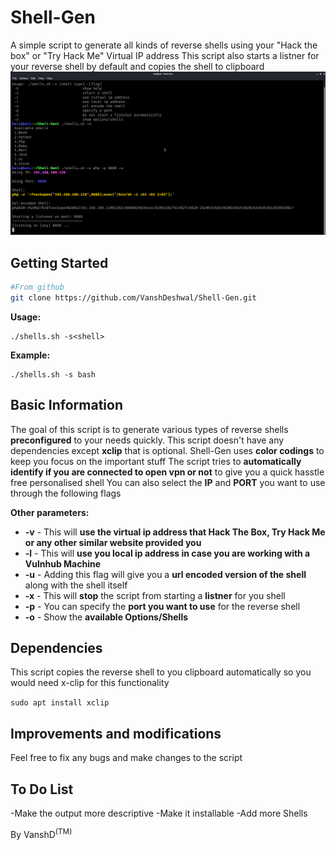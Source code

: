 # Shell-Gen
<a>A simple script to generate all kinds of reverse shells using your "Hack the box" or "Try Hack Me" Virtual IP address</a>
<a>This script also starts a listner for your reverse shell by default and copies the shell to clipboard</a>
![](https://github.com/VanshDeshwal/Shell-Gen/blob/main/Images/final.png)

## Getting Started

```bash
#From github
git clone https://github.com/VanshDeshwal/Shell-Gen.git
```
**Usage:**
 ```
 ./shells.sh -s<shell>
 ```
**Example:**

```
./shells.sh -s bash
```

## Basic Information
The goal of this script is to generate various types of reverse shells **preconfigured** to your needs quickly.
This script doesn't have any dependencies except **xclip** that is optional.
Shell-Gen uses **color codings** to keep you focus on the important stuff
The script tries to **automatically identify if you are connected to open vpn or not** to give you a quick hasstle free personalised shell
You can also select the **IP** and **PORT** you want to use through the following flags

**Other parameters:**
- **-v**   - This will **use the virtual ip address that Hack The Box, Try Hack Me or any other similar website provided you**
- **-l**   - This will **use you local ip address in case you are working with a Vulnhub Machine**
- **-u**   - Adding this flag will give you a **url encoded version of the shell** along with the shell itself
- **-x**   - This will **stop** the script from starting a **listner** for you shell
- **-p**   - You can specify the **port you want to use** for the reverse shell
- **-o**   - Show the **available Options/Shells**

## Dependencies
This script copies the reverse shell to you clipboard automatically so you would need x-clip for this functionality

```sudo apt install xclip```

## Improvements and modifications
Feel free to fix any bugs and make changes to the script

## To Do List

-Make the output more descriptive
-Make it installable
-Add more Shells



By VanshD<sup>(TM)</sup>
